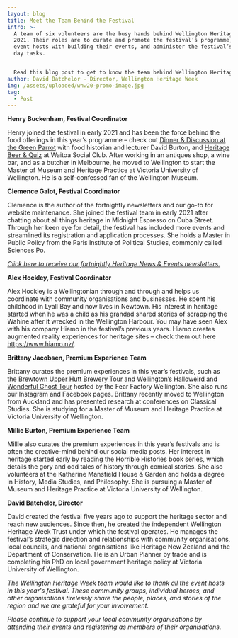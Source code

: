 ```yaml
---
layout: blog
title: Meet the Team Behind the Festival
intro: >-
  A team of six volunteers are the busy hands behind Wellington Heritage Week
  2021. Their roles are to curate and promote the festival’s programme, support
  event hosts with building their events, and administer the festival’s day to
  day tasks.


  Read this blog post to get to know the team behind Wellington Heritage Week 2021.
author: David Batchelor - Director, Wellington Heritage Week
img: /assets/uploaded/whw20-promo-image.jpg
tag:
  - Post
---
```

**Henry Buckenham, Festival Coordinator**

Henry joined the festival in early 2021 and has been the force behind the food offerings in this year’s programme – check out [Dinner & Discussion at the Green Parrot](https://wellingtonheritageweek.co.nz/event/dinner-discussion-at-the-green-parrot/) with food historian and lecturer David Burton, and [Heritage Beer & Quiz](https://wellingtonheritageweek.co.nz/event/waitoa-beer-and-quiz/) at Waitoa Social Club. After working in an antiques shop, a wine bar, and as a butcher in Melbourne, he moved to Wellington to start the Master of Museum and Heritage Practice at Victoria University of Wellington. He is a self-confessed fan of the Wellington Museum. 

**Clemence Galot, Festival Coordinator** 

Clemence is the author of the fortnightly newsletters and our go-to for website maintenance. She joined the festival team in early 2021 after chatting about all things heritage in Midnight Espresso on Cuba Street. Through her keen eye for detail, the festival has included more events and streamlined its registration and application processes. She holds a Master in Public Policy from the Paris Institute of Political Studies, commonly called Sciences Po.

*[Click here to receive our fortnightly Heritage News & Events newsletters.](https://mailchi.mp/37383b848d92/wellington-heritage-week-newsletter)*

**Alex Hockley, Festival Coordinator** 

Alex Hockley is a Wellingtonian through and through and helps us coordinate with community organisations and businesses. He spent his childhood in Lyall Bay and now lives in Newtown. His interest in heritage started when he was a child as his grandad shared stories of scrapping the Wahine after it wrecked in the Wellington Harbour. You may have seen Alex with his company Hiamo in the festival’s previous years. Hiamo creates augmented reality experiences for heritage sites – check them out here <https://www.hiamo.nz/>.

**Brittany Jacobsen, Premium Experience Team**

Brittany curates the premium experiences in this year’s festivals, such as the [Brewtown Upper Hutt Brewery Tour](https://wellingtonheritageweek.co.nz/event/brewtown-upper-hutt-brewery-tour/) and [Wellington’s Halloweird and Wonderful Ghost Tour](https://wellingtonheritageweek.co.nz/event/wellingtons-halloweird-and-wonderful-ghost-tour/) hosted by the Fear Factory Wellington. She also runs our Instagram and Facebook pages. Brittany recently moved to Wellington from Auckland and has presented research at conferences on Classical Studies. She is studying for a Master of Museum and Heritage Practice at Victoria University of Wellington.

**Millie Burton, Premium Experience Team**

Millie also curates the premium experiences in this year’s festivals and is often the creative-mind behind our social media posts. Her interest in heritage started early by reading the Horrible Histories book series, which details the gory and odd tales of history through comical stories. She also volunteers at the Katherine Mansfield House & Garden and holds a degree in History, Media Studies, and Philosophy. She is pursuing a Master of Museum and Heritage Practice at Victoria University of Wellington.

**David Batchelor, Director** 

David created the festival five years ago to support the heritage sector and reach new audiences. Since then, he created the independent Wellington Heritage Week Trust under which the festival operates. He manages the festival’s strategic direction and relationships with community organisations, local councils, and national organisations like Heritage New Zealand and the Department of Conservation. He is an Urban Planner by trade and is completing his PhD on local government heritage policy at Victoria University of Wellington.

*The Wellington Heritage Week team would like to thank all the event hosts in this year's festival. These community groups, individual heroes, and other organisations tirelessly share the people, places, and stories of the region and we are grateful for your involvement.* 

*Please continue to support your local community organisations by attending their events and registering as members of their organisations.*